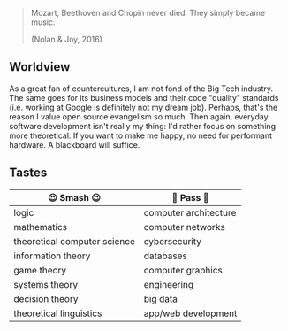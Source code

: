 > Mozart, Beethoven and Chopin never died. They simply became music.
> 
> (Nolan & Joy, 2016)

## Worldview
As a great fan of countercultures, I am not fond of the Big Tech industry.
The same goes for its business models and their code "quality" standards
(i.e. working at Google is definitely not my dream job). Perhaps,
that's the reason I value open source evangelism so much. Then again,
everyday software development isn't really my thing:
I'd rather focus on something more theoretical. If you want to make me
happy, no need for performant hardware. A blackboard will suffice.

## Tastes
😍 **Smash** 😍 | 🤢 **Pass** 🤢
-------------- | -------------
logic | computer architecture
mathematics | computer networks
theoretical computer science | cybersecurity
information theory | databases
game theory | computer graphics
systems theory | engineering
decision theory | big data
theoretical linguistics | app/web development
